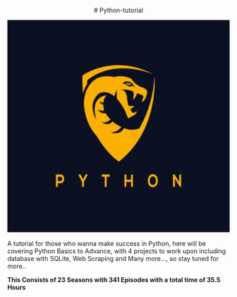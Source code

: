 <p align="center">
# Python-tutorial
 </p>
<p align="center">
  <img height="480" width="700" src="background.jpg">
 </p>
A tutorial for those who wanna make success in Python, here will be covering Python Basics to Advance, with 4 projects to work upon including database with SQLite, Web Scraping and Many more..., so stay tuned for more..

<b>This Consists of 23 Seasons with 341 Episodes with a total time of 35.5 Hours</b>
